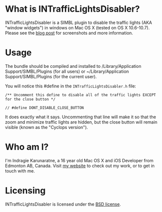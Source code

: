 What is INTrafficLightsDisabler?
====================

INTrafficLightsDisabler is a SIMBL plugin to disable the traffic lights (AKA "window widgets") in windows on Mac OS X (tested on OS X 10.6-10.7). Please see the [blog post](http://blog.indragie.com/post/5004061949/the-traffic-lights-experiment) for screenshots and more information.

Usage
====================

The bundle should be compiled and installed to /Library/Application Support/SIMBL/Plugins (for all users) or ~/Library/Application Support/SIMBL/Plugins (for the current user).

You will notice this #define in the `INTrafficLightsDisabler.h` file:

    /** Uncomment this define to disable all of the traffic lights EXCEPT for the close button */

    // #define DONT_DISABLE_CLOSE_BUTTON

It does exactly what it says. Uncommenting that line will make it so that the zoom and minimize traffic lights are hidden, but the close button will remain visible (known as the "Cyclops version").

Who am I?
====================

I'm Indragie Karunaratne, a 16 year old Mac OS X and iOS Developer from Edmonton AB, Canada. Visit [my website](http://indragie.com) to check out my work, or to get in touch with me.

Licensing
====================

INTrafficLightsDisabler is licensed under the [BSD license](http://www.opensource.org/licenses/bsd-license.php).